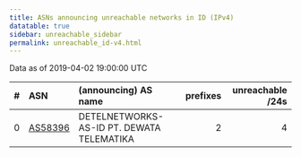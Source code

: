 ```yaml
---
title: ASNs announcing unreachable networks in ID (IPv4)
datatable: true
sidebar: unreachable_sidebar
permalink: unreachable_id-v4.html
---
```


Data as of 2019-04-02 19:00:00 UTC


<div class="datatable-begin"></div>

|   # | ASN                                    | (announcing) AS name                      |   prefixes |   unreachable /24s |
|----:|:---------------------------------------|:------------------------------------------|-----------:|-------------------:|
|   0 | [AS58396](unreachable_AS58396-v4.html) | DETELNETWORKS-AS-ID PT. DEWATA TELEMATIKA |          2 |                  4 |

<div class="datatable-end"></div>